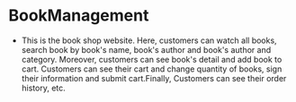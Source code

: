 # BookManagement
- This is the book shop website. Here, customers can watch all books, search book by book's name, book's author and book's author and category. Moreover, customers can see book's detail and add book to cart. Customers can see their cart and change quantity of books, sign their information and submit cart.Finally, Customers can see their order history, etc.

